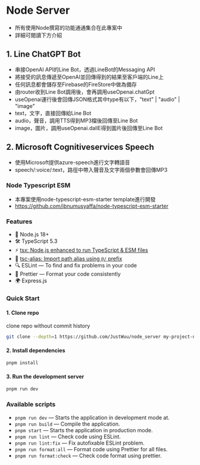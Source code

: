 # Node Server

- 所有使用Node撰寫的功能通通集合在此專案中
- 詳細可閱讀下方介紹

## 1. Line ChatGPT Bot

- 串接OpenAI API的Line Bot，透過LineBot的Messaging API
- 將接受的訊息傳遞至OpenAI並回傳得到的結果至客戶端的Line上
- 任何訊息都會儲存至Firebase的FireStore中做為備存
- 由router收到Line Bot調用後，會再調用useOpenai.chatGpt
- useOpenai運行後會回傳JSON格式其中type有以下，"text" | "audio" | "image"
- text，文字，直接回傳給Line Bot
- audio，聲音，調用TTS得到MP3檔後回傳至Line Bot
- image，圖片，調用useOpenai.dallE得到圖片後回傳至Line Bot

## 2. Microsoft Cognitiveservices Speech

- 使用Microsoft提供azure-speech進行文字轉語音
- speech/:voice/:text，路徑中帶入聲音及文字兩個參數會回傳MP3

### Node Typescript ESM

- 本專案使用node-typescript-esm-starter template進行開發
- https://github.com/ibnumusyaffa/node-typescript-esm-starter

### Features

- 💎 Node.js 18+
- 🛠️ TypeScript 5.3
- ⚡️ [tsx: Node.js enhanced to run TypeScript & ESM files](https://github.com/privatenumber/tsx)
- 📁 [tsc-alias: Import path alias using `@/` prefix](https://github.com/justkey007/tsc-alias)
- 🔍 ESLint — To find and fix problems in your code
- 📝 Prettier — Format your code consistently
- 🌍 Express.js

### Quick Start

#### 1. Clone repo

clone repo without commit history

```bash
git clone --depth=1 https://github.com/JustWuu/node_server my-project-name
```

#### 2. Install dependencies

```bash
pnpm install
```

#### 3. Run the development server

```bash
pnpm run dev
```

### Available scripts

- `pnpm run dev` — Starts the application in development mode at.
- `pnpm run build` — Compile the application.
- `pnpm start` — Starts the application in production mode.
- `pnpm run lint` — Check code using ESLint.
- `pnpm run lint:fix` — Fix autofixable ESLint problem.
- `pnpm run format:all` — Format code using Prettier for all files.
- `pnpm run format:check` — Check code format using prettier.
